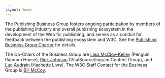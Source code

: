 ```yaml
---
layout: home
---
```


The Publishing Business Group fosters ongoing participation by members of the publishing industry and overall publishing ecosystem in the development of the Web for publishing, and serves as a conduit for feedback between the publishing ecosystem and W3C. See the [Publishing Business Group Charter](https://www.w3.org/2017/02/PublishingBGcharter) for details.


The Co-Chairs of the Business Group are [Liisa McCloy-Kelley](mailto:LMcCloy-Kelley@randomhouse.com) (Penguin Random House), [Rick Johnson](mailto:rick.johnson@ingramcontent.com) (VitalSource/Ingram Content Group), and [Luc Audrain](mailto:laudrain@hachette-livre.fr) (Hachette Livre). The W3C Staff Contact for the Business Group is [Bill McCoy](mailto:bmccoy@w3.org).

